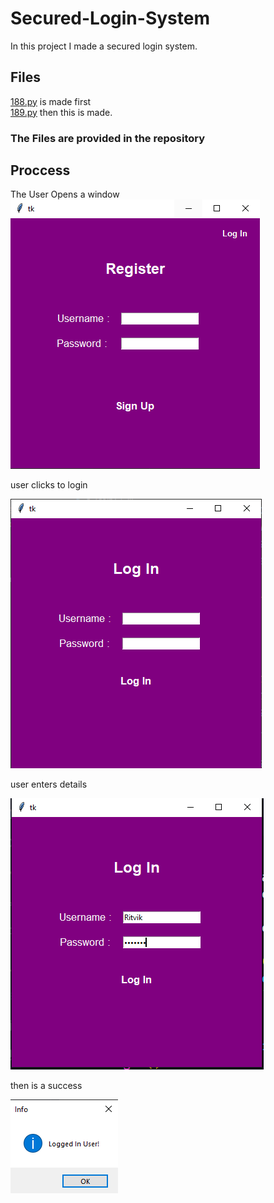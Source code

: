 # Secured-Login-System
In this project I made a secured login system.

## Files
[188.py](https://github.com/Ritvik-Buxi/Secured-Login-System/blob/main/C-188.py) is made first  
[189.py](https://github.com/Ritvik-Buxi/Secured-Login-System/blob/main/C-189.py) then this is made.

### The Files are provided in the repository

## Proccess
The User Opens a window  
![Can't Load Image 4 U](./assets/Register_Window.png)

user clicks to login

![Low Internet :(](./assets/Login_Windo.png)

user enters details

![Did You Have Low Internet?](./assets/Login_Window_entered.png)

then is a success

![No Success For Your Internet 😜](./assets/Login_Success.png)
